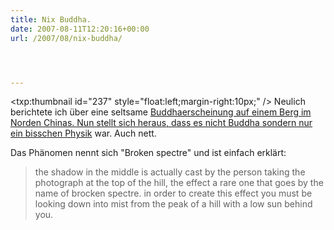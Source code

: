 ```yaml
---
title: Nix Buddha.
date: 2007-08-11T12:20:16+00:00
url: /2007/08/nix-buddha/




---
```

<txp:thumbnail id="237" style="float:left;margin-right:10px;" /></a> Neulich berichtete ich über eine seltsame <a href="1313">Buddhaerscheinung auf einem Berg im Norden Chinas. Nun stellt sich heraus, dass es nicht Buddha sondern nur [ein bisschen Physik][1] war. Auch nett.

Das Phänomen nennt sich "Broken spectre" und ist einfach erklärt:

> the shadow in the middle is actually cast by the person taking the photograph at the top of the hill, the effect a rare one that goes by the name of brocken spectre. in order to create this effect you must be looking down into mist from the peak of a hill with a low sun behind you.

 [1]: http://www.deputy-dog.com/?p=29
